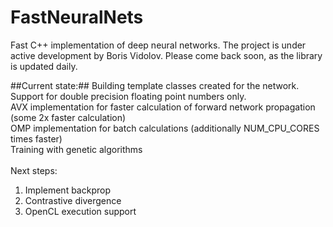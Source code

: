 FastNeuralNets
==============

Fast C++ implementation of deep neural networks. The project is under active development by Boris Vidolov. Please come back soon, as the library is updated daily.

##Current state:##
 Building template classes created for the network.<br/>
 Support for double precision floating point numbers only.<br/>
 AVX implementation for faster calculation of forward network propagation (some 2x faster calculation)<br/>
 OMP implementation for batch calculations (additionally NUM_CPU_CORES times faster)<br/>
 Training with genetic algorithms<br/>
 <br/>
 Next steps:<br/>
 1. Implement backprop<br/>
 2. Contrastive divergence<br/>
 3. OpenCL execution support<br/>


